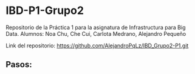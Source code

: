 # IBD-P1-Grupo2
Repositorio de la Práctica 1 para la asignatura de Infrastructura para Big Data.
Alumnos: Noa Chu, Che Cui, Carlota Medrano, Alejandro Pequeño

Link del repositorio: https://github.com/AlejandroPqLz/IBD_Grupo2-P1.git


## Pasos:

